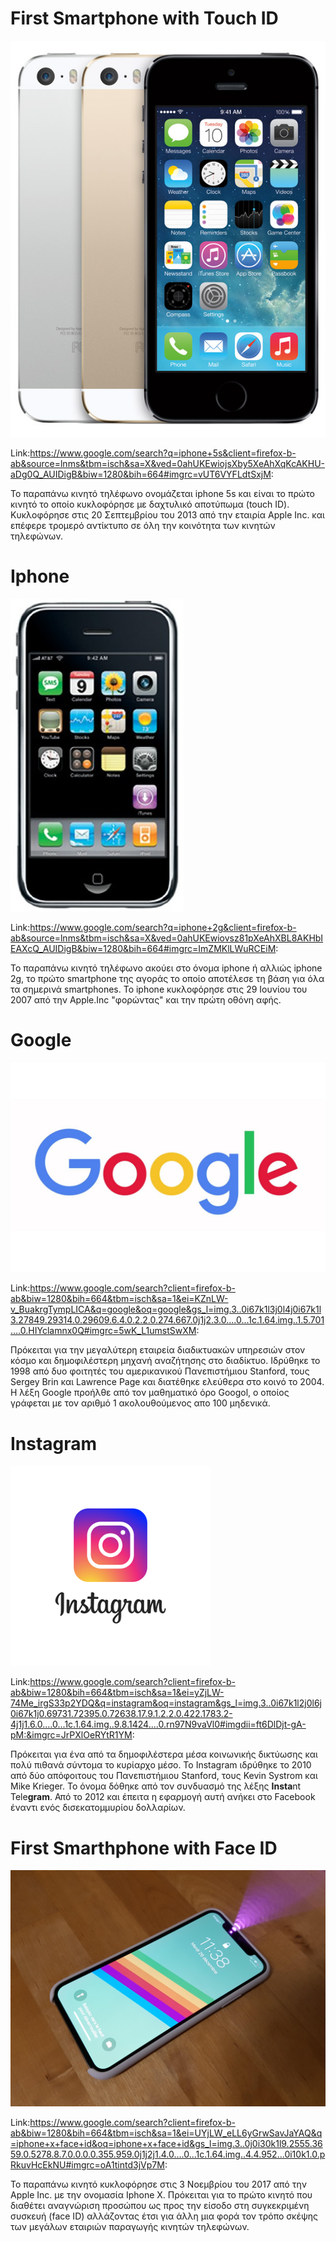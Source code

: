 # **First Smartphone with Touch ID**

![ScreenShot](iPhone-5S-official-1.jpg)

Link:https://www.google.com/search?q=iphone+5s&client=firefox-b-ab&source=lnms&tbm=isch&sa=X&ved=0ahUKEwiojsXby5XeAhXqKcAKHU-aDg0Q_AUIDigB&biw=1280&bih=664#imgrc=vUT6VYFLdtSxjM:

Το παραπάνω κινητό τηλέφωνο ονομάζεται iphone 5s και είναι το πρώτο κινητό το οποίο κυκλοφόρησε με δαχτυλικό αποτύπωμα (touch ID). Κυκλοφόρησε στις 20 Σεπτεμβρίου του 2013 από την εταιρία Apple Inc. και επέφερε τρομερό αντίκτυπο σε όλη την κοινότητα των κινητών τηλεφώνων.

# **Iphone**

![ScreenShot](415zEu8xgBL.jpg)

Link:https://www.google.com/search?q=iphone+2g&client=firefox-b-ab&source=lnms&tbm=isch&sa=X&ved=0ahUKEwiovsz81pXeAhXBL8AKHbIEAXcQ_AUIDigB&biw=1280&bih=664#imgrc=ImZMKlLWuRCEiM:

Το παραπάνω κινητό τηλέφωνο ακούει στο όνομα iphone ή αλλιώς iphone 2g, το πρώτο smartphone της αγοράς το οποίο αποτέλεσε τη βάση για όλα τα σημερινά smartphones. Το iphone κυκλοφόρησε στις 29 Ιουνίου του 2007 από την Apple.Inc "φορώντας" και την πρώτη οθόνη αφής.

# **Google**

![ScreenShot](google2.0.0.jpg)

Link:https://www.google.com/search?client=firefox-b-ab&biw=1280&bih=664&tbm=isch&sa=1&ei=KZnLW-v_BuakrgTympLICA&q=google&oq=google&gs_l=img.3..0i67k1l3j0l4j0i67k1l3.27849.29314.0.29609.6.4.0.2.2.0.274.667.0j1j2.3.0....0...1c.1.64.img..1.5.701....0.HIYclamnx0Q#imgrc=5wK_L1umstSwXM:

Πρόκειται για την μεγαλύτερη εταιρεία διαδικτυακών υπηρεσιών στον κόσμο και δημοφιλέστερη μηχανή αναζήτησης στο διαδίκτυο. Ιδρύθηκε το 1998 από δυο φοιτητές του αμερικανικού Πανεπιστήμιου Stanford, τους Sergey Brin και Lawrence Page και διατέθηκε ελεύθερα στο κοινό το 2004. Η λέξη Google προήλθε από τον μαθηματικό όρο Googol, ο οποίος γράφεται με τον αριθμό 1 ακολουθούμενος απο 100 μηδενικά.

# **Instagram**

![ScreenShot](instagram-logo.png)

Link:https://www.google.com/search?client=firefox-b-ab&biw=1280&bih=664&tbm=isch&sa=1&ei=yZjLW-74Me_irgS33p2YDQ&q=instagram&oq=instagram&gs_l=img.3..0i67k1l2j0l6j0i67k1j0.69731.72395.0.72638.17.9.1.2.2.0.422.1783.2-4j1j1.6.0....0...1c.1.64.img..9.8.1424....0.rn97N9vaVl0#imgdii=ft6DlDjt-gA-pM:&imgrc=JrPXlOeRYtR1YM:

Πρόκειται για ένα από τα δημοφιλέστερα μέσα κοινωνικής δικτύωσης και πολύ πιθανά σύντομα το κυρίαρχο μέσο. Το Instagram ιδρύθηκε το 2010 από δύο απόφοιτους του Πανεπιστήμιου Stanford, τους Kevin Systrom και Mike Krieger. Το όνομα δόθηκε από τον συνδυασμό της λέξης **Insta**nt Tele**gram**. Από το 2012 και έπειτα η εφαρμογή αυτή ανήκει στο Facebook έναντι ενός δισεκατομμυρίου δολλαρίων.

# **First Smarthphone with Face ID**

![ScreenShot](popbvi05vg601.jpg)

Link:https://www.google.com/search?client=firefox-b-ab&biw=1280&bih=664&tbm=isch&sa=1&ei=UYjLW_eLL6yGrwSavJaYAQ&q=iphone+x+face+id&oq=iphone+x+face+id&gs_l=img.3..0j0i30k1l9.2555.3659.0.5278.8.7.0.0.0.0.355.959.0j1j2j1.4.0....0...1c.1.64.img..4.4.952...0i10k1.0.pRkuvHcEkNU#imgrc=oA1tintd3jVp7M:

Το παραπάνω κινητό κυκλοφόρησε στις 3 Νοεμβρίου του 2017 από την Apple Inc. με την ονομασία Iphone X. Πρόκειται για το πρώτο κινητό που διαθέτει αναγνώριση προσώπου ως προς την είσοδο στη συγκεκριμένη συσκευή (face ID) αλλάζοντας έτσι για άλλη μια φορά τον τρόπο σκέψης των μεγάλων εταιριών παραγωγής κινητών τηλεφώνων.
